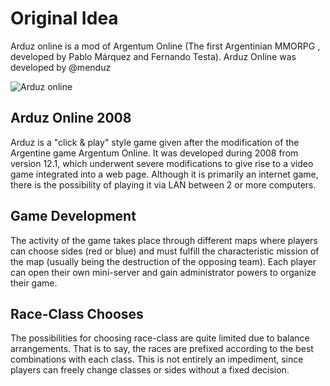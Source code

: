# Original Idea


Arduz online is a mod of Argentum Online (The first Argentinian MMORPG , developed by Pablo Márquez and Fernando Testa). 
Arduz Online was developed by @menduz

![Arduz online](https://github.com/juaniarguello/arduz-1/blob/master/arduz.jpg)

## Arduz Online 2008

Arduz is a "click & play" style game given after the modification of the Argentine game Argentum Online. It was developed during 2008 from version 12.1, which underwent severe modifications to give rise to a video game integrated into a web page. Although it is primarily an internet game, there is the possibility of playing it via LAN between 2 or more computers.  

## Game Development

The activity of the game takes place through different maps where players can choose sides (red or blue) and must fulfill the characteristic mission of the map (usually being the destruction of the opposing team). Each player can open their own mini-server and gain administrator powers to organize their game.

## Race-Class Chooses

The possibilities for choosing race-class are quite limited due to balance arrangements. That is to say, the races are prefixed according to the best combinations with each class. This is not entirely an impediment, since players can freely change classes or sides without a fixed decision.

